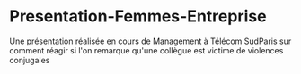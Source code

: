 # Presentation-Femmes-Entreprise
Une présentation réalisée en cours de Management à Télécom SudParis sur comment réagir si l'on remarque qu'une collègue est victime de violences conjugales
